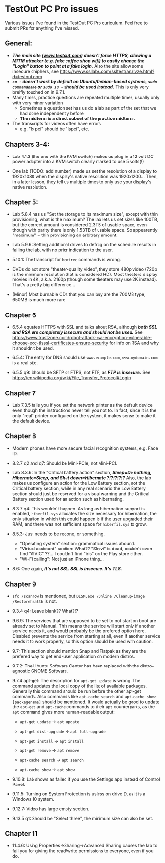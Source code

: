 # TestOut PC Pro issues

Various issues I've found in the TestOut PC Pro curiculum.  Feel free to submit PRs for anything I've missed.

## General:

- __*The main site (www.testout.com) doesn't force HTTPS, allowing a MITM attacker (e.g. fake coffee shop wifi) to easily change the "Login" button to point at a fake login.*__  Also the site allow some insecure chiphers, see https://www.ssllabs.com/ssltest/analyze.html?d=testout.com
- __*`su -` doesn't work by default on Ubuntu/Debian-based systems, `sudo commandname` or `sudo su -` should be used instead.*__  This is only very breifly touched on in 9.7.1.
- Many times, practice questions are repeated multiple times, usually only with very minor variation
  - Sometimes a question set has us do a lab as part of the set that we had done independently before
  - **The midterm is a direct subset of the practice midterm.**
- The transcripts for videos often have errors
  - e.g. "ls pci" should be "lspci", etc.

## Chapters 3-4:

- Lab 4.1.3 (the one with the KVM switch) makes us plug in a 12 volt DC power adapter into a KVM switch clearly marked to use 5 volts(!)

- One lab (TODO: add number) made us set the resolution of a display to 1920x1080 when the display's native resolution was 1920x1200... Then, in a later lesson, they tell us multiple times to only use your display's native resolution.

## Chapter 5:

- Lab 5.8.4 has us "Set the storage to its maximum size", except with thin provisioning, what is the maximum?  The lab lets us set sizes like 100TB, but the correct amount is considered 2.3TB of usable space, even though with parity there is only 1.53TB of usable space.  So appearently "maximum" = thin provisioning an arbitrary amount.

- Lab 5.9.6: Setting additional drives to defrag on the schedule results in failing the lab, with no prior indication to the user.

- 5.10.1: The transcript for `bootrec` commands is wrong.

- DVDs do not store "theater-quality video", they store 480p video (720p is the minimum resolution that is considered HD).  Most theaters display movies in 4K, a.k.a. 2160p (though some theaters may use 2K instead).  That's a pretty big difference...

- (Minor) Most burnable CDs that you can buy are the 700MB type, 650MB is much more rare.

## Chapter 6

- 6.5.4 equates HTTPS with SSL and talks about RSA, although __*both SSL and RSA are completely insecure and should not be used.*__ See https://www.trustzone.com/robot-attack-rsa-encryption-vulnerable-choose-ecc-tlsssl-certificates-ensure-security for info on RSA and why it shouldn't be used.

- 6.5.4: The entry for DNS should use `www.example.com`, `www.mydomain.com` is a real site.

- 6.5.5 q9: Should be SFTP or FTPS, not FTP, as __*FTP is insecure.*__  See https://en.wikipedia.org/wiki/File_Transfer_Protocol#Login

## Chapter 7

- Lab 7.3.5 fails you if you set the network printer as the default device even though the instructions never tell you not to.  In fact, since it is the only "real" printer configured on the system, it makes sense to make it the default device.

## Chapter 8

- Modern phones have more secure facial recognition systems, e.g. Face ID.

- 8.2.7 q2 and q7: Should be Mini-PCIe, not Mini-PCI.

- Lab 8.3.6: In the "Critical battery action" section, __*Sleep=Do nothing, Hibernate=Sleep, and Shut down=Hibernate ?!?!?!?!?*__  Also, the lab makes us configure an action for the Low Battery section, not the Critical battery section, while in any real scenario the Low Battery section should just be reserved for a visual warning and the Critical Battery section used for an action such as hibernating.

- 8.3.7 q4: This wouldn't happen.  As long as hibernation support is enabled, `hiberfil.sys` allocates the size necessary for hibernation, the only situation in which this could happen is if the user upgraded their RAM, and there was not sufficient space for `hiberfil.sys` to grow.

- 8.5.3: Just needs to be redone, or something.
  - "Operating system" section: grammatical issues abound.
  - "Virtual assistant" section: What?? "Skyvi" is dead, couldn't even find "AIVIC" ??... I couldn't find "iris" on the Play store either.
  - "Wi-Fi calling": Not just an iPhone thing...

- 8.6: One again, __*It's not SSL.  SSL is insecure.  It's TLS.*__

## Chapter 9

- `sfc /scannow` is mentioned, but `DISM.exe /Online /Cleanup-image /Restorehealth` is not.

- 9.3.4 q4:  Leave blank??  What?!?

- 9.6.9: The services that are supposed to be set to not start on boot are already set to Manual.  This means the service will start only if another service needs it, and would probably be the prefered option here.  Disabled prevents the service from starting at all, even if another service needs it to work properly, so this option should be used with caution.

- 9.7: This section should mention Snap and Flatpak as they are the prefered way to get end-user application on modern distros.

- 9.7.2: The Ubuntu Software Center has been replaced with the distro-agnostic GNOME Software.

- 9.7.4 apt-get: The description for `apt-get update` is wrong.  The command updates the local copy of the list of available packages.  Generally this command should be run before the other apt-get commands.  Also commands like `apt-cache search` and `apt-cache show [packagename]` should be mentioned.  It would actually be good to update the `apt-get` and `apt-cache` commands to their `apt` counterparts, as the `apt` command gives more human-readable output:

  - `apt-get update`       -> `apt update`
  
  - `apt-get dist-upgrade` -> `apt full-upgrade`
  
  - `apt-get install`      -> `apt install`
  
  - `apt-get remove`       -> `apt remove`
  
  - `apt-cache search`     -> `apt search`
  
  - `apt-cache show`       -> `apt show`

- 9.10.8: Lab shows as failed if you use the Settings app instead of Control Panel.

- 9.11.5: Turning on System Protection is usless on drive D, as it is a Windows 10 system.

- 9.12.7: Video has large empty section.

- 9.13.5 q1: Should be "Select three", the minimum size can also be set.

## Chapter 11

- 11.4.6: Using Properties->Sharing->Advanced Sharing causes the lab to fail you for giving the read/write permissions to everyone, even if you do.
